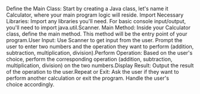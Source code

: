 Define the Main Class: Start by creating a Java class, let's name it Calculator, where your main program logic will reside.
Import Necessary Libraries: Import any libraries you'll need. For basic console input/output, you'll need to import java.util.Scanner.
Main Method: Inside your Calculator class, define the main method. This method will be the entry point of your program.User Input: Use Scanner to get input from the user. Prompt the user to enter two numbers and the operation they want to perform (addition, subtraction, multiplication, division).Perform Operation: Based on the user's choice, perform the corresponding operation (addition, subtraction, multiplication, division) on the two numbers.Display Result: Output the result of the operation to the user.Repeat or Exit: Ask the user if they want to perform another calculation or exit the program. Handle the user's choice accordingly.
